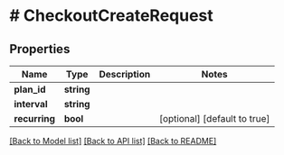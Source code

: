 # # CheckoutCreateRequest

## Properties

Name | Type | Description | Notes
------------ | ------------- | ------------- | -------------
**plan_id** | **string** |  |
**interval** | **string** |  |
**recurring** | **bool** |  | [optional] [default to true]

[[Back to Model list]](../../README.md#models) [[Back to API list]](../../README.md#endpoints) [[Back to README]](../../README.md)
